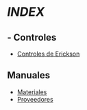 # *INDEX*

## - Controles   
- [Controles de Erickson](./controleserickson.md)

## Manuales
- [Materiales](./materiales.md)
- [Proveedores](./proveedores.md)
